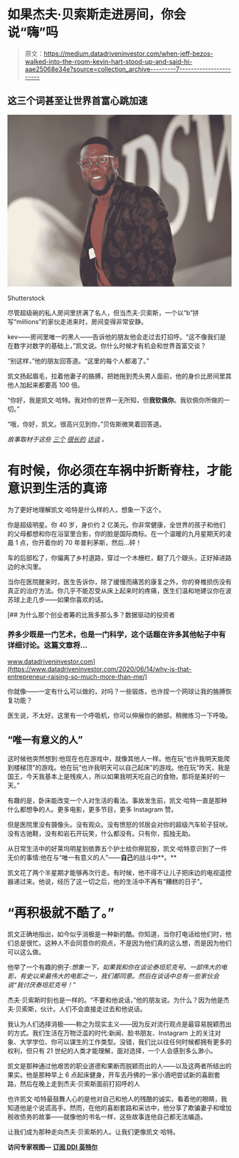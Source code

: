 # 如果杰夫·贝索斯走进房间，你会说“嗨”吗

> 原文：<https://medium.datadriveninvestor.com/when-jeff-bezos-walked-into-the-room-kevin-hart-stood-up-and-said-hi-aae25068e34e?source=collection_archive---------7----------------------->

## 这三个词甚至让世界首富心跳加速

![](img/50d4f9e317e0e5793a9472698b891eb6.png)

Shutterstock

尽管超级碗的私人房间里挤满了名人，但当杰夫·贝索斯，一个以“b”拼写“millions”的家伙走进来时，房间变得非常安静。

kev——房间里唯一的黑人——告诉他的朋友他会走过去打招呼。“这不像我们是在数字对数字的基础上，”凯文说。你什么时候才有机会和世界首富交谈？

“别这样，”他的朋友回答道。“这里的每个人都渴了。”

凯文扬起眉毛，拉着他妻子的胳膊，把她拖到秃头男人面前，他的身价比房间里其他人加起来都要高 100 倍。

“你好，我是凯文·哈特。我对你的世界一无所知，但**我钦佩你**。我钦佩你所做的一切。”

“哦，你好，凯文。很高兴见到你，”贝佐斯微笑着回答道。

*故事取材于这些* [*三个*](https://www.youtube.com/watch?v=XW_KhFq4LQo&t=1117s) [*很长的*](https://www.youtube.com/watch?v=-zp6itL345I) [*访谈*](https://www.youtube.com/watch?v=vzx6h2sAGTU&t=33s) *。*

# 有时候，你必须在车祸中折断脊柱，才能意识到生活的真谛

为了更好地理解凯文·哈特是什么样的人，想象一下这个。

你是超级明星。你 40 岁，身价约 2 亿美元。你非常健康，全世界的孩子和他们的父母都想和你在浴室里合影，你的脸是国际商标。在一个温暖的九月星期天的凌晨 1 点，你开着你的 70 年普利茅斯，然后…砰！

车的后部松了，你偏离了乡村道路，穿过一个木栅栏，翻了几个跟头，正好掉进路边的水沟里。

当你在医院醒来时，医生告诉你，除了缓慢而痛苦的康复之外，你的脊椎损伤没有真正的治疗方法。你几乎不能忍受从床上起来时的疼痛，医生们温和地建议你在波苏球上走几步——如果你喜欢的话。

[](https://www.datadriveninvestor.com/2020/06/14/why-is-that-entrepreneur-raising-so-much-more-than-me/) [## 为什么那个创业者筹的比我多那么多？数据驱动的投资者

### 养多少既是一门艺术，也是一门科学，这个话题在许多其他帖子中有详细讨论。这篇文章将…

www.datadriveninvestor.com](https://www.datadriveninvestor.com/2020/06/14/why-is-that-entrepreneur-raising-so-much-more-than-me/) 

你就像——一定有什么可以做的，对吗？一些锻炼，也许捏一个网球让我的胳膊恢复功能？

医生说，不太好。这里有一个呼吸机，你可以伸展你的肺部，稍微练习一下呼吸。

## “唯一有意义的人”

这时候他突然想到:他现在也在游戏中，就像其他人一样。他在玩“也许我明天能爬到楼梯顶”的游戏。他在玩“也许我明天可以自己起床”的游戏。他在玩“昨天，我是国王，今天我基本上是残疾人，所以如果我明天吃自己的食物，那将是美好的一天。”

有趣的是，卧床能改变一个人对生活的看法。事故发生前，凯文·哈特一直是那种什么都想争的人。更多电影，更多节目，更多 Instagram 赞。

但是医院里没有摄像头。没有观众。没有愤怒的邻居会对你的超级汽车轮子狂吠。没有古驰鞋，没有和岩石开玩笑，什么都没有。只有你，孤独无助。

从日常生活中的好莱坞明星到依靠五个护士给你擦屁股，凯文·哈特意识到了一件无价的事情:他在与“唯一有意义的人”——**自己**的战斗中**。**

凯文花了两个半星期才能够再次行走。有时候，他不得不让儿子把床边的电视遥控器递过来。他说，经历了这一切之后，他的生活中不再有“糟糕的日子”。

# “再积极就不酷了。”

凯文正确地指出，如今似乎消极是一种新的酷。你知道，当你打电话给他们时，他们总是很忙。这种人不会同意你的观点，不是因为他们真的这么想，而是因为他们可以这么做。

他举了一个有趣的例子:*想象一下，如果我和你在谈论泰坦尼克号。一部伟大的电影，有史以来最伟大的电影之一，我们都同意。然后在谈话中总有一些家伙会说“我讨厌泰坦尼克号！”*

杰夫·贝索斯时刻也是一样的。“不要和他说话，”他的朋友说。为什么？因为他是杰夫·贝索斯，伙计。人们不会直接走过去和他说话。

我认为人们选择消极——称之为现实主义——因为反对流行观点是最容易脱颖而出的方式。我们生活在万物泛滥的时代:新闻、脸书朋友、Instagram 上的关注对象、大学学位、你可以谋生的工作类型。没错，我们比以往任何时候都拥有更多的权利，但只有 21 世纪的人类才能理解，面对选择，一个人会感到多么渺小。

凯文是那种通过他艰苦的职业道德和果断而脱颖而出的人——以及这两者所结出的果实。他是那种早上 6 点起床健身，开车去丹佛的一家小酒吧尝试新的喜剧套路，然后在晚上走到杰夫·贝索斯面前打招呼的人

也许凯文·哈特最鼓舞人心的是他对自己和他人的残酷的诚实。看着他的眼睛，我知道他是个说谎高手。然而，在他的喜剧套路和采访中，他分享了欺骗妻子和增加税收债务的故事——就像他的书名一样，这些故事连他自己都无法编造。

让我们成为那种走向杰夫·贝索斯的人。让我们更像凯文·哈特。

**访问专家视图—** [**订阅 DDI 英特尔**](https://datadriveninvestor.com/ddi-intel)